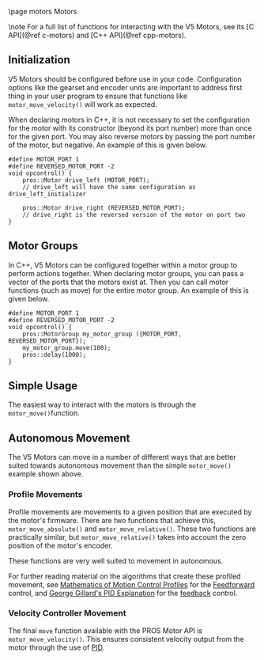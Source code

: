 \page motors Motors

\note
For a full list of functions for interacting with the V5 Motors, see its
[C API](@ref c-motors) and [C++ API](@ref cpp-motors).

## Initialization

V5 Motors should be configured before use in your code. Configuration
options like the gearset and encoder units are important to address
first thing in your user program to ensure that functions like
`motor_move_velocity()`
will work as expected.

When declaring motors in C++, it is not necessary to set the
configuration for the motor with its constructor (beyond its port
number) more than once for the given port. You may also reverse motors by passing the port number of the motor, but negative. An example of this is given
below.

```{.cpp}
#define MOTOR_PORT 1
#define REVERSED_MOTOR_PORT -2
void opcontrol() {
	pros::Motor drive_left (MOTOR_PORT);
	// drive_left will have the same configuration as drive_left_initializer

	pros::Motor drive_right (REVERSED_MOTOR_PORT);
	// drive_right is the reversed version of the motor on port two
}
```

## Motor Groups

In C++, V5 Motors can be configured together within a motor group to perform actions together. When declaring motor groups, you can pass a vector of the ports that the motors exist at. Then you can call motor functions (such as move) for the entire motor group. An example of this is given below.

```{.cpp}
#define MOTOR_PORT 1
#define REVERSED_MOTOR_PORT -2
void opcontrol() {
	pros::MotorGroup my_motor_group ({MOTOR_PORT, REVERSED_MOTOR_PORT});
	my_motor_group.move(100);
	pros::delay(1000);
}
```

## Simple Usage

The easiest way to interact with the motors is through the
`motor_move()`function.

## Autonomous Movement

The V5 Motors can move in a number of different ways that are better
suited towards autonomous movement than the simple `motor_move()`
example shown above.

### Profile Movements

Profile movements are movements to a given position that are executed by
the motor's firmware. There are two functions that achieve this,
`motor_move_absolute()` and `motor_move_relative()`. These two functions
are practically similar, but `motor_move_relative()` takes into account
the zero position of the motor's encoder.

These functions are very well suited to movement in autonomous.

For further reading material on the algorithms that create these
profiled movement, see [Mathematics of Motion Control
Profiles](https://pdfs.semanticscholar.org/a229/fdba63d8d68abd09f70604d56cc07ee50f7d.pdf)
for the
[Feedforward](<https://en.wikipedia.org/wiki/Feed_forward_(control)>)
control, and [George Gillard's PID
Explanation](http://georgegillard.com/documents/2-introduction-to-pid-controllers)
for the
[feedback](https://en.wikipedia.org/wiki/Control_theory#PID_feedback_control)
control.

### Velocity Controller Movement

The final `move` function available with the PROS Motor API is
`motor_move_velocity()`. This ensures consistent velocity output from
the motor through the use of
[PID](http://georgegillard.com/documents/2-introduction-to-pid-controllers).

